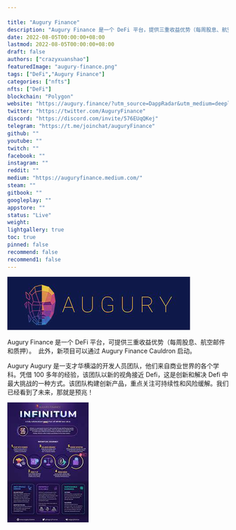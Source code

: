 ```yaml
---

title: "Augury Finance"
description: "Augury Finance 是一个 DeFi 平台，提供三重收益优势（每周股息、航空邮件和质押）."
date: 2022-08-05T00:00:00+08:00
lastmod: 2022-08-05T00:00:00+08:00
draft: false
authors: ["crazyxuanshao"]
featuredImage: "augury-finance.png"
tags: ["DeFi","Augury Finance"]
categories: ["nfts"]
nfts: ["DeFi"]
blockchain: "Polygon"
website: "https://augury.finance/?utm_source=DappRadar&utm_medium=deeplink&utm_campaign=visit-website"
twitter: "https://twitter.com/AuguryFinance"
discord: "https://discord.com/invite/576EUqQKej"
telegram: "https://t.me/joinchat/auguryFinance"
github: ""
youtube: ""
twitch: ""
facebook: ""
instagram: ""
reddit: ""
medium: "https://auguryfinance.medium.com/"
steam: ""
gitbook: ""
googleplay: ""
appstore: ""
status: "Live"
weight: 
lightgallery: true
toc: true
pinned: false
recommend: false
recommend1: false
---
```


![kkk](kkk.png)

<p>Augury Finance 是一个 DeFi 平台，可提供三重收益优势（每周股息、航空邮件和质押）。 &nbsp;此外，新项目可以通过 Augury Finance Cauldron 启动。</p>

Augury Augury 是一支才华横溢的开发人员团队，他们来自商业世界的各个学科。凭借 100 多年的经验，该团队以新的视角接近 Defi，这是创新和解决 Defi 中最大挑战的一种方式。该团队构建创新产品，重点关注可持续性和风险缓解。我们已经看到了未来，那就是预兆！



![jjj](jjj.png)